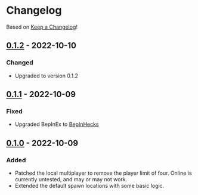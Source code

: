 # Changelog
Based on [Keep a Changelog](https://keepachangelog.com/en/1.0.0/)!

## [0.1.2] - 2022-10-10
### Changed
 - Upgraded to version 0.1.2

## [0.1.1] - 2022-10-09
### Fixed
 - Upgraded BepInEx to [BepInHecks](https://github.com/cobwebsh/BepInEx)

## [0.1.0] - 2022-10-09
### Added
 - Patched the local multiplayer to remove the player limit of four. Online is currently untested, and may or may not work.
 - Extended the default spawn locations with some basic logic.

[Unreleased]: https://github.com/Senyksia/InfiniteFriends/compare/v0.1.2...HEAD
[0.1.2]: https://github.com/Senyksia/InfiniteFriends/compare/v0.1.1...v0.1.2
[0.1.1]: https://github.com/Senyksia/InfiniteFriends/compare/v0.1.0...v0.1.1
[0.1.0]: https://github.com/Senyksia/InfiniteFriends/releases/tag/v0.1.0